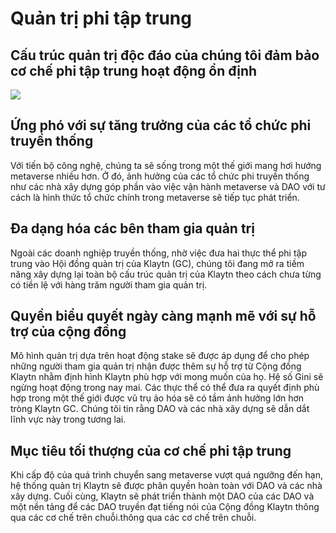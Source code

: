 # Quản trị phi tập trung

## Cấu trúc quản trị độc đáo của chúng tôi đảm bảo cơ chế phi tập trung hoạt động ổn định

![](/img/learn/governance.png)

## Ứng phó với sự tăng trưởng của các tổ chức phi truyền thống <a href="#response-to-non-traditional-entities" id="response-to-non-traditional-entities"></a>

Với tiến bộ công nghệ, chúng ta sẽ sống trong một thế giới mang hơi hướng metaverse nhiều hơn. Ở đó, ảnh hưởng của các tổ chức phi truyền thống như các nhà xây dựng góp phần vào việc vận hành metaverse và DAO với tư cách là hình thức tổ chức chính trong metaverse sẽ tiếp tục phát triển.

## Đa dạng hóa các bên tham gia quản trị <a href="#diversification-of-governance-participants" id="diversification-of-governance-participants"></a>

Ngoài các doanh nghiệp truyền thống, nhờ việc đưa hai thực thể phi tập trung vào Hội đồng quản trị của Klaytn (GC), chúng tôi đang mở ra tiềm năng xây dựng lại toàn bộ cấu trúc quản trị của Klaytn theo cách chưa từng có tiền lệ với hàng trăm người tham gia quản trị.

## Quyền biểu quyết ngày càng mạnh mẽ với sự hỗ trợ của cộng đồng <a href="#voting-power-that-scales-with-community-support" id="voting-power-that-scales-with-community-support"></a>

Mô hình quản trị dựa trên hoạt động stake sẽ được áp dụng để cho phép những người tham gia quản trị nhận được thêm sự hỗ trợ từ Cộng đồng Klaytn nhằm định hình Klaytn phù hợp với mong muốn của họ. Hệ số Gini sẽ ngừng hoạt động trong nay mai. Các thực thể có thể đưa ra quyết định phù hợp trong một thế giới được vũ trụ ảo hóa sẽ có tầm ảnh hưởng lớn hơn tròng Klaytn GC. Chúng tôi tin rằng DAO và các nhà xây dựng sẽ dẫn dắt lĩnh vực này trong tương lai.

## Mục tiêu tối thượng của cơ chế phi tập trung <a href="#ultimate-goal-of-decentralization" id="ultimate-goal-of-decentralization"></a>

Khi cấp độ của quá trình chuyển sang metaverse vượt quá ngưỡng đến hạn, hệ thống quản trị Klaytn sẽ được phân quyền hoàn toàn với DAO và các nhà xây dựng. Cuối cùng, Klaytn sẽ phát triển thành một DAO của các DAO và một nền tảng để các DAO truyền đạt tiếng nói của Cộng đồng Klaytn thông qua các cơ chế trên chuỗi.thông qua các cơ chế trên chuỗi.
